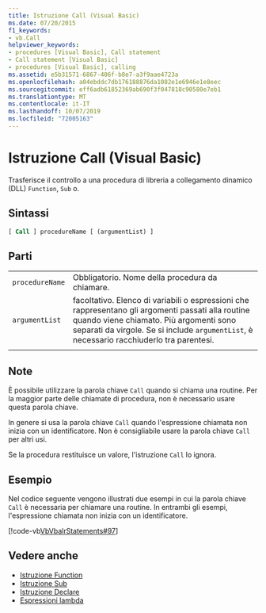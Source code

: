 ```yaml
---
title: Istruzione Call (Visual Basic)
ms.date: 07/20/2015
f1_keywords:
- vb.Call
helpviewer_keywords:
- procedures [Visual Basic], Call statement
- Call statement [Visual Basic]
- procedures [Visual Basic], calling
ms.assetid: e5b31571-6867-406f-b8e7-a3f9aae4723a
ms.openlocfilehash: a04ebddc7db176188876da1082e1e6946e1e8eec
ms.sourcegitcommit: eff6adb61852369ab690f3f047818c90580e7eb1
ms.translationtype: MT
ms.contentlocale: it-IT
ms.lasthandoff: 10/07/2019
ms.locfileid: "72005163"
---
```

# <a name="call-statement-visual-basic"></a>Istruzione Call (Visual Basic)

Trasferisce il controllo a una procedura di libreria a collegamento dinamico (DLL) `Function`, `Sub` o.  
  
## <a name="syntax"></a>Sintassi  
  
```vb  
[ Call ] procedureName [ (argumentList) ]  
```  
  
## <a name="parts"></a>Parti  

|||
|---|---|
|`procedureName`|Obbligatorio. Nome della procedura da chiamare.|
|`argumentList`|facoltativo. Elenco di variabili o espressioni che rappresentano gli argomenti passati alla routine quando viene chiamato. Più argomenti sono separati da virgole. Se si include `argumentList`, è necessario racchiuderlo tra parentesi.|
|||
  
## <a name="remarks"></a>Note

 È possibile utilizzare la parola chiave `Call` quando si chiama una routine. Per la maggior parte delle chiamate di procedura, non è necessario usare questa parola chiave.

 In genere si usa la parola chiave `Call` quando l'espressione chiamata non inizia con un identificatore. Non è consigliabile usare la parola chiave `Call` per altri usi.

 Se la procedura restituisce un valore, l'istruzione `Call` lo ignora.

## <a name="example"></a>Esempio

 Nel codice seguente vengono illustrati due esempi in cui la parola chiave `Call` è necessaria per chiamare una routine. In entrambi gli esempi, l'espressione chiamata non inizia con un identificatore.

 [!code-vb[VbVbalrStatements#97](~/samples/snippets/visualbasic/VS_Snippets_VBCSharp/VbVbalrStatements/VB/Class1.vb#97)]  
  
## <a name="see-also"></a>Vedere anche

- [Istruzione Function](function-statement.md)
- [Istruzione Sub](sub-statement.md)
- [Istruzione Declare](declare-statement.md)
- [Espressioni lambda](../../programming-guide/language-features/procedures/lambda-expressions.md)

